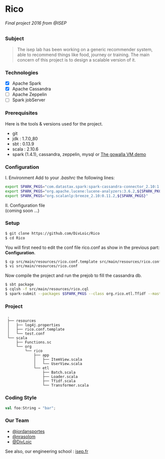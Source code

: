 # Rico
###### Final project 2016 from @ISEP

### Subject
>The isep lab has been working on a generic recommender system, able to recommend things like food, journey or training.
>The main concern of this project is to design a scalable version of it.

### Technologies
- [X] Apache Spark
- [X] Apache Cassandra
- [ ] Apache Zeppelin
- [ ] Spark jobServer

### Prerequisites
Here is the tools & versions used for the project.
- git
- jdk   : 1.7.0_80
- sbt   : 0.13.9
- scala : 2.10.6
- spark (1.4.1), cassandra, zeppelin, mysql or [The gowalla VM demo](https://github.com/natalinobusa/gowalla-spark-demo)


### Configuration
I. Environment
Add to your *.bashrc* the following lines:
```sh
export SPARK_PKGS="com.datastax.spark:spark-cassandra-connector_2.10:1.4.1"
export SPARK_PKGS="org.apache.lucene:lucene-analyzers:3.6.2,${SPARK_PKGS}"
export SPARK_PKGS="org.scalanlp:breeze_2.10:0.11.2,${SPARK_PKGS}"
```
II. Configuration file    
(coming soon ...)

### Setup

```bash
$ git clone https://github.com/DivLoic/Rico
$ cd Rico
```

You will first need to edit the conf file rico.conf as show in the previous part: **Configuration**.
```bash
$ cp src/main/resources/rico.conf.template src/main/resources/rico.conf
$ vi src/main/resources/rico.conf
```

Now compile the project and run the prejob to fill the cassandra db.
```bash
$ sbt package
$ cqlsh -f src/main/resources/rico.cql
$ spark-submit --packages $SPARK_PKGS --class org.rico.etl.Tfidf --master <your-master>
```


### Project

```
 .
 ├── resources
 │   ├── log4j.properties
 │   ├── rico.conf.template
 │   └── test.conf
 └── scala
     ├── Functions.sc
     └── org
         └── rico
             ├── app
             │   ├── ItemView.scala
             │   └── UserView.scala
             └── etl
                 ├── Batch.scala
                 ├── Loader.scala
                 ├── Tfidf.scala
                 └── Transformer.scala
```

### Coding Style

```scala
val foo:String = "bar";
```

### Our Team
- [@jordansportes](https://github.com/jordansportes8355)
- [@nrasolom](https://github.com/nrasolom)
- [@DivLoic](https://github.com/DivLoic)

See also, our engineering school : [isep.fr](http://www.isep.fr)
